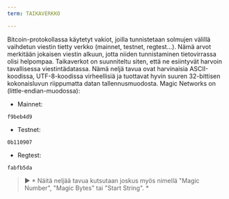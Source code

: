 ```yaml
---
term: TAIKAVERKKO

---
```

Bitcoin-protokollassa käytetyt vakiot, joilla tunnistetaan solmujen välillä vaihdetun viestin tietty verkko (mainnet, testnet, regtest...). Nämä arvot merkitään jokaisen viestin alkuun, jotta niiden tunnistaminen tietovirrassa olisi helpompaa. Taikaverkot on suunniteltu siten, että ne esiintyvät harvoin tavallisessa viestintädatassa. Nämä neljä tavua ovat harvinaisia ASCII-koodissa, UTF-8-koodissa virheellisiä ja tuottavat hyvin suuren 32-bittisen kokonaisluvun riippumatta datan tallennusmuodosta. Magic Networks on (little-endian-muodossa):


- Mainnet:

```text
f9beb4d9
```


- Testnet:

```text
0b110907
```


- Regtest:

```text
fabfb5da
```

> ► * Näitä neljää tavua kutsutaan joskus myös nimellä "Magic Number", "Magic Bytes" tai "Start String". *